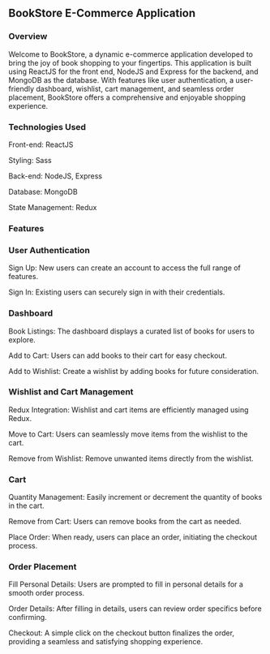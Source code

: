 ## BookStore E-Commerce Application
### Overview
Welcome to BookStore, a dynamic e-commerce application developed to bring the joy of book shopping to your fingertips. This application is built using ReactJS for the front end, NodeJS and Express for the backend, and MongoDB as the database. With features like user authentication, a user-friendly dashboard, wishlist, cart management, and seamless order placement, BookStore offers a comprehensive and enjoyable shopping experience.

### Technologies Used

Front-end: ReactJS

Styling: Sass

Back-end: NodeJS, Express

Database: MongoDB

State Management: Redux

### Features
### User Authentication

Sign Up: New users can create an account to access the full range of features.

Sign In: Existing users can securely sign in with their credentials.

### Dashboard

Book Listings: The dashboard displays a curated list of books for users to explore.

Add to Cart: Users can add books to their cart for easy checkout.

Add to Wishlist: Create a wishlist by adding books for future consideration.

### Wishlist and Cart Management

Redux Integration: Wishlist and cart items are efficiently managed using Redux.

Move to Cart: Users can seamlessly move items from the wishlist to the cart.

Remove from Wishlist: Remove unwanted items directly from the wishlist.

### Cart

Quantity Management: Easily increment or decrement the quantity of books in the cart.

Remove from Cart: Users can remove books from the cart as needed.

Place Order: When ready, users can place an order, initiating the checkout process.

### Order Placement

Fill Personal Details: Users are prompted to fill in personal details for a smooth order process.

Order Details: After filling in details, users can review order specifics before confirming.

Checkout: A simple click on the checkout button finalizes the order, providing a seamless and satisfying shopping experience.
